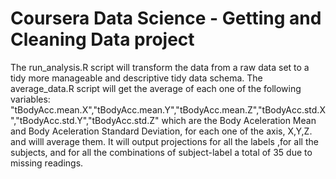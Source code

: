 Coursera Data Science - Getting and Cleaning Data project
===================

The run_analysis.R script will transform the data from a raw data set to a tidy more manageable and descriptive tidy data schema.
The average_data.R script will get the average of each one of the following variables:
"tBodyAcc.mean.X","tBodyAcc.mean.Y","tBodyAcc.mean.Z","tBodyAcc.std.X","tBodyAcc.std.Y","tBodyAcc.std.Z" which are the Body Aceleration
 Mean and Body Aceleration Standard Deviation, for each one of the axis, X,Y,Z. and willl average them. It will output projections for all the labels
 ,for all the subjects, and for all the combinations of subject-label a total of 35 due to missing readings.
 
 